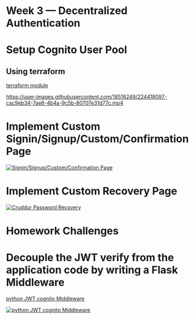 # Week 3 — Decentralized Authentication

# Setup Cognito User Pool

## Using terraform 

[terraform module](../terraform/stacks/cognito/)

https://user-images.githubusercontent.com/18516249/224418097-cac9eb34-7ae6-4b4a-9c5b-80707e31d77c.mp4

# Implement Custom Signin/Signup/Custom/Confirmation Page

[![Signin/Signup/Custom/Confirmation Page](https://img.youtube.com/vi/ncujxRsbOe8/0.jpg)](https://www.youtube.com/watch?v=ncujxRsbOe8)

# Implement Custom Recovery Page	

[![Cruddur Password Recovery](https://img.youtube.com/vi/aDf5nvEEiJA/0.jpg)](https://www.youtube.com/watch?v=aDf5nvEEiJA)

# Homework Challenges 

# Decouple the JWT verify from the application code by writing a  Flask Middleware


[python JWT cognito Middleware](../backend-flask/services/middleware/flask_cognito.py)

[![python JWT cognito Middleware](https://img.youtube.com/vi/qaCcxWenpWI/0.jpg)](https://www.youtube.com/watch?v=qaCcxWenpWI)